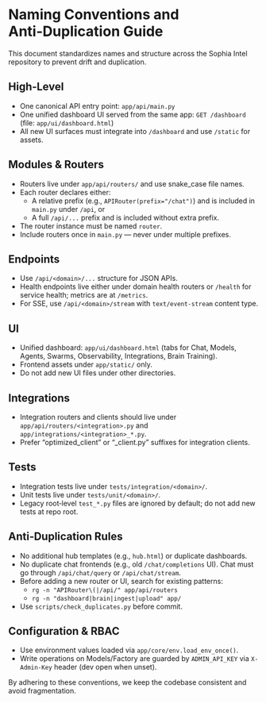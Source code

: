 # Naming Conventions and Anti‑Duplication Guide

This document standardizes names and structure across the Sophia Intel repository to prevent drift and duplication.

## High‑Level
- One canonical API entry point: `app/api/main.py`
- One unified dashboard UI served from the same app: `GET /dashboard` (file: `app/ui/dashboard.html`)
- All new UI surfaces must integrate into `/dashboard` and use `/static` for assets.

## Modules & Routers
- Routers live under `app/api/routers/` and use snake_case file names.
- Each router declares either:
  - A relative prefix (e.g., `APIRouter(prefix="/chat")`) and is included in `main.py` under `/api`, or
  - A full `/api/...` prefix and is included without extra prefix.
- The router instance must be named `router`.
- Include routers once in `main.py` — never under multiple prefixes.

## Endpoints
- Use `/api/<domain>/...` structure for JSON APIs.
- Health endpoints live either under domain health routers or `/health` for service health; metrics are at `/metrics`.
- For SSE, use `/api/<domain>/stream` with `text/event-stream` content type.

## UI
- Unified dashboard: `app/ui/dashboard.html` (tabs for Chat, Models, Agents, Swarms, Observability, Integrations, Brain Training).
- Frontend assets under `app/static/` only.
- Do not add new UI files under other directories.

## Integrations
- Integration routers and clients should live under `app/api/routers/<integration>.py` and `app/integrations/<integration>_*.py`.
- Prefer “optimized_client” or “_client.py” suffixes for integration clients.

## Tests
- Integration tests live under `tests/integration/<domain>/`.
- Unit tests live under `tests/unit/<domain>/`.
- Legacy root‑level `test_*.py` files are ignored by default; do not add new tests at repo root.

## Anti‑Duplication Rules
- No additional hub templates (e.g., `hub.html`) or duplicate dashboards.
- No duplicate chat frontends (e.g., old `/chat/completions` UI). Chat must go through `/api/chat/query` or `/api/chat/stream`.
- Before adding a new router or UI, search for existing patterns:
  - `rg -n "APIRouter\(|/api/" app/api/routers`
  - `rg -n "dashboard|brain|ingest|upload" app/`
- Use `scripts/check_duplicates.py` before commit.

## Configuration & RBAC
- Use environment values loaded via `app/core/env.load_env_once()`.
- Write operations on Models/Factory are guarded by `ADMIN_API_KEY` via `X-Admin-Key` header (dev open when unset).

By adhering to these conventions, we keep the codebase consistent and avoid fragmentation.
